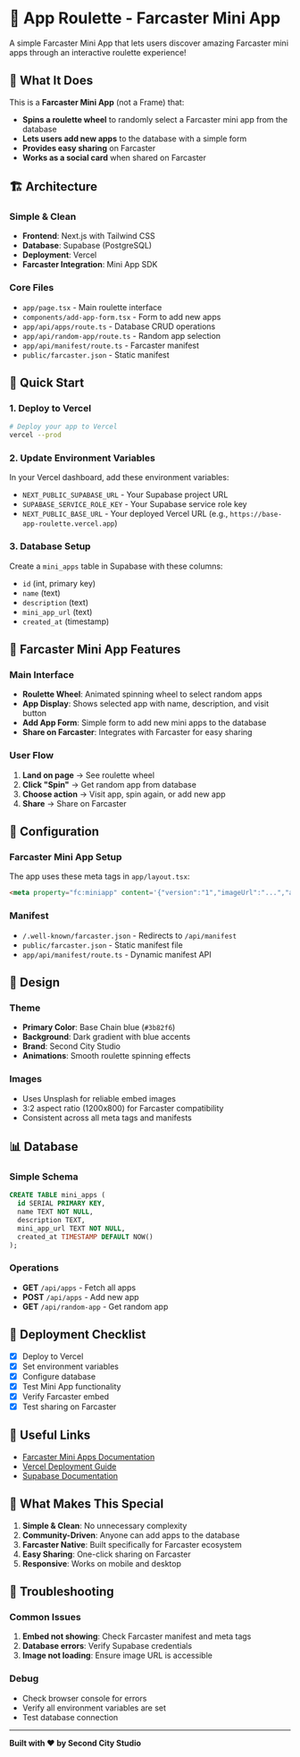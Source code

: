 # 🎰 App Roulette - Farcaster Mini App

A simple Farcaster Mini App that lets users discover amazing Farcaster mini apps through an interactive roulette experience!

## 🚀 What It Does

This is a **Farcaster Mini App** (not a Frame) that:
- **Spins a roulette wheel** to randomly select a Farcaster mini app from the database
- **Lets users add new apps** to the database with a simple form
- **Provides easy sharing** on Farcaster
- **Works as a social card** when shared on Farcaster

## 🏗️ Architecture

### Simple & Clean
- **Frontend**: Next.js with Tailwind CSS
- **Database**: Supabase (PostgreSQL)
- **Deployment**: Vercel
- **Farcaster Integration**: Mini App SDK

### Core Files
- `app/page.tsx` - Main roulette interface
- `components/add-app-form.tsx` - Form to add new apps
- `app/api/apps/route.ts` - Database CRUD operations
- `app/api/random-app/route.ts` - Random app selection
- `app/api/manifest/route.ts` - Farcaster manifest
- `public/farcaster.json` - Static manifest

## 🚀 Quick Start

### 1. Deploy to Vercel
```bash
# Deploy your app to Vercel
vercel --prod
```

### 2. Update Environment Variables
In your Vercel dashboard, add these environment variables:
- `NEXT_PUBLIC_SUPABASE_URL` - Your Supabase project URL
- `SUPABASE_SERVICE_ROLE_KEY` - Your Supabase service role key
- `NEXT_PUBLIC_BASE_URL` - Your deployed Vercel URL (e.g., `https://base-app-roulette.vercel.app`)

### 3. Database Setup
Create a `mini_apps` table in Supabase with these columns:
- `id` (int, primary key)
- `name` (text)
- `description` (text)
- `mini_app_url` (text)
- `created_at` (timestamp)

## 📱 Farcaster Mini App Features

### Main Interface
- **Roulette Wheel**: Animated spinning wheel to select random apps
- **App Display**: Shows selected app with name, description, and visit button
- **Add App Form**: Simple form to add new mini apps to the database
- **Share on Farcaster**: Integrates with Farcaster for easy sharing

### User Flow
1. **Land on page** → See roulette wheel
2. **Click "Spin"** → Get random app from database
3. **Choose action** → Visit app, spin again, or add new app
4. **Share** → Share on Farcaster

## 🔧 Configuration

### Farcaster Mini App Setup
The app uses these meta tags in `app/layout.tsx`:
```html
<meta property="fc:miniapp" content='{"version":"1","imageUrl":"...","aspectRatio":"3:2","button":{"title":"🎰 Spin the Roulette","action":{"type":"post","url":"..."}}}' />
```

### Manifest
- `/.well-known/farcaster.json` - Redirects to `/api/manifest`
- `public/farcaster.json` - Static manifest file
- `app/api/manifest/route.ts` - Dynamic manifest API

## 🎨 Design

### Theme
- **Primary Color**: Base Chain blue (`#3b82f6`)
- **Background**: Dark gradient with blue accents
- **Brand**: Second City Studio
- **Animations**: Smooth roulette spinning effects

### Images
- Uses Unsplash for reliable embed images
- 3:2 aspect ratio (1200x800) for Farcaster compatibility
- Consistent across all meta tags and manifests

## 📊 Database

### Simple Schema
```sql
CREATE TABLE mini_apps (
  id SERIAL PRIMARY KEY,
  name TEXT NOT NULL,
  description TEXT,
  mini_app_url TEXT NOT NULL,
  created_at TIMESTAMP DEFAULT NOW()
);
```

### Operations
- **GET** `/api/apps` - Fetch all apps
- **POST** `/api/apps` - Add new app
- **GET** `/api/random-app` - Get random app

## 🚀 Deployment Checklist

- [x] Deploy to Vercel
- [x] Set environment variables
- [x] Configure database
- [x] Test Mini App functionality
- [x] Verify Farcaster embed
- [x] Test sharing on Farcaster

## 🔗 Useful Links

- [Farcaster Mini Apps Documentation](https://miniapps.farcaster.xyz/llms-full.txt)
- [Vercel Deployment Guide](https://vercel.com/docs)
- [Supabase Documentation](https://supabase.com/docs)

## 🎯 What Makes This Special

1. **Simple & Clean**: No unnecessary complexity
2. **Community-Driven**: Anyone can add apps to the database
3. **Farcaster Native**: Built specifically for Farcaster ecosystem
4. **Easy Sharing**: One-click sharing on Farcaster
5. **Responsive**: Works on mobile and desktop

## 🐛 Troubleshooting

### Common Issues
1. **Embed not showing**: Check Farcaster manifest and meta tags
2. **Database errors**: Verify Supabase credentials
3. **Image not loading**: Ensure image URL is accessible

### Debug
- Check browser console for errors
- Verify all environment variables are set
- Test database connection

---

**Built with ❤️ by Second City Studio** 